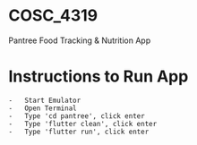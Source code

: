 # COSC_4319
Pantree
Food Tracking & Nutrition App

 # Instructions to Run App
    -   Start Emulator
    -   Open Terminal
    -   Type 'cd pantree', click enter
    -   Type 'flutter clean', click enter
    -   Type 'flutter run', click enter
